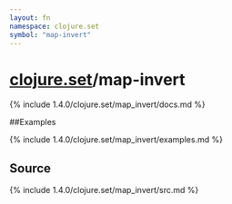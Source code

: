 ```yaml
---
layout: fn
namespace: clojure.set
symbol: "map-invert"
---
```


# [clojure.set](../)/map-invert

{% include 1.4.0/clojure.set/map_invert/docs.md %}

##Examples

{% include 1.4.0/clojure.set/map_invert/examples.md %}
## Source
{% include 1.4.0/clojure.set/map_invert/src.md %}


